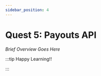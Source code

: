 ```yaml
---
sidebar_position: 4
---
```


# Quest 5: Payouts API

_Brief Overview Goes Here_

:::tip Happy Learning!!

<QuestButton text="Go To Quest" link="https://app.stackup.dev/quest_page/quest-5-payouts-api" />

:::
